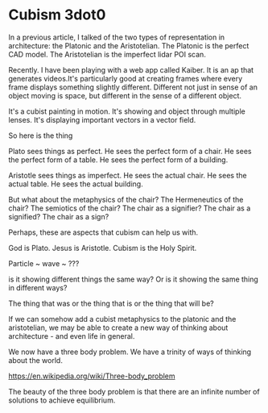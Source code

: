 # Cubism 3dot0

In a previous article, I talked of the two types of representation in architecture: the Platonic and the Aristotelian. The Platonic is the perfect CAD model. The Aristotelian is the imperfect lidar POI scan.

Recently. I have been playing with a web app called Kaiber. It is an ap that generates videos.It's particularly good at creating frames where every frame displays something slightly different. Different not just in sense of an object moving is space, but different in the sense of a different object.

It's a cubist painting in motion. It's showing and object through multiple lenses.
It's displaying important vectors in a vector field.

So here is the thing

Plato sees things as perfect. He sees the perfect form of a chair. He sees the perfect form of a table. He sees the perfect form of a building.

Aristotle sees things as imperfect. He sees the actual chair. He sees the actual table. He sees the actual building.

But  what about the metaphysics of the chair? The Hermeneutics of the chair? The semiotics of the chair? The chair as a signifier? The chair as a signified? The chair as a sign?

Perhaps, these are aspects that cubism can help us with.

God is Plato. Jesus is Aristotle. Cubism is the Holy Spirit.

Particle ~ wave ~ ???


is it showing different things the same way? Or is it showing the same thing in different ways?

The thing that was or the thing that is or the thing that will be?

If we can somehow add a cubist metaphysics to the platonic and the aristotelian, we may be able to create a new way of thinking about architecture - and even life in general.

We now have a three body problem. We have a trinity of ways of thinking about the world.

https://en.wikipedia.org/wiki/Three-body_problem

The beauty of the three body problem is that there are an infinite number of solutions to achieve equilibrium.

